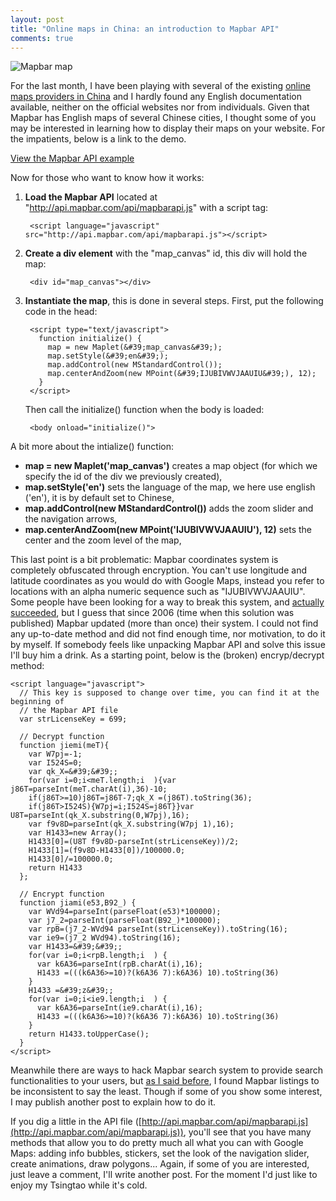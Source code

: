 ```yaml
---
layout: post
title: "Online maps in China: an introduction to Mapbar API"
comments: true
---
```


![Mapbar map](http://teddy.fr/files/mapbar.jpg)

For the last month, I have been playing with several of the existing [online maps providers in China](/blog/online-maps-china-ni-yao-qu-na-li) and I hardly found any English documentation available, neither on the official websites nor from individuals. Given that Mapbar has English maps of several Chinese cities, I thought some of you may be interested in learning how to display their maps on your website. For the impatients, below is a link to the demo.

[View the Mapbar API example](/sandbox/mapbar/mapbar-simple.html)

Now for those who want to know how it works:

1. **Load the Mapbar API** located at "http://api.mapbar.com/api/mapbarapi.js" with a script tag:

        <script language="javascript"  src="http://api.mapbar.com/api/mapbarapi.js"></script>

1. **Create a div element** with the "map_canvas" id, this div will hold the map:

        <div id="map_canvas"></div>

1. **Instantiate the map**, this is done in several steps. First, put the following code in the head:

        <script type="text/javascript">
          function initialize() {
            map = new Maplet(&#39;map_canvas&#39;);
            map.setStyle(&#39;en&#39;);
            map.addControl(new MStandardControl());
            map.centerAndZoom(new MPoint(&#39;IJUBIVWVJAAUIU&#39;), 12);
          }
        </script>

    Then call the initialize() function when the body is loaded:

        <body onload="initialize()">

A bit more about the intialize() function:

- **map = new Maplet('map_canvas')** creates a map object (for which we specify the id of the div we previously created),
- **map.setStyle('en')** sets the language of the map, we here use english ('en'), it is by default set to Chinese,
- **map.addControl(new MStandardControl())** adds the zoom slider and the navigation arrows,
- **map.centerAndZoom(new MPoint('IJUBIVWVJAAUIU'), 12)** sets the center and the zoom level of the map,

This last point is a bit problematic: Mapbar coordinates system is completely obfuscated through encryption. You can't use longitude and latitude coordinates as you would do with Google Maps, instead you refer to locations with an alpha numeric sequence such as "IJUBIVWVJAAUIU". Some people have been looking for a way to break this system, and [actually succeeded](http://www.cnblogs.com/Tangf/archive/2006/06/06/419124.html), but I guess that since 2006 (time when this solution was published) Mapbar updated (more than once) their system. I could not find any up-to-date method and did not find enough time, nor motivation, to do it by myself. If somebody feels like unpacking Mapbar API and solve this issue I'll buy him a drink. As a starting point, below is the (broken) encryp/decrypt method:

    <script language="javascript">
      // This key is supposed to change over time, you can find it at the beginning of
      // the Mapbar API file
      var strLicenseKey = 699;
      
      // Decrypt function
      function jiemi(meT){
        var W7pj=-1;
        var I524S=0;
        var qk_X=&#39;&#39;;
        for(var i=0;i<meT.length;i  ){var j86T=parseInt(meT.charAt(i),36)-10;
        if(j86T>=10)j86T=j86T-7;qk_X =(j86T).toString(36);
        if(j86T>I524S){W7pj=i;I524S=j86T}}var U8T=parseInt(qk_X.substring(0,W7pj),16);
        var f9v8D=parseInt(qk_X.substring(W7pj 1),16);
        var H1433=new Array();
        H1433[0]=(U8T f9v8D-parseInt(strLicenseKey))/2;
        H1433[1]=(f9v8D-H1433[0])/100000.0;
        H1433[0]/=100000.0;
        return H1433
      };
      
      // Encrypt function
      function jiami(e53,B92_) {
        var WVd94=parseInt(parseFloat(e53)*100000);
        var j7_2=parseInt(parseFloat(B92_)*100000);
        var rpB=(j7_2-WVd94 parseInt(strLicenseKey)).toString(16);
        var ie9=(j7_2 WVd94).toString(16);
        var H1433=&#39;&#39;;
        for(var i=0;i<rpB.length;i  ) {
          var k6A36=parseInt(rpB.charAt(i),16);
          H1433 =(((k6A36>=10)?(k6A36 7):k6A36) 10).toString(36)
        }
        H1433 =&#39;z&#39;;
        for(var i=0;i<ie9.length;i  ) {
          var k6A36=parseInt(ie9.charAt(i),16);
          H1433 =(((k6A36>=10)?(k6A36 7):k6A36) 10).toString(36)
        }
        return H1433.toUpperCase();
      }
    </script>

Meanwhile there are ways to hack Mapbar search system to provide search functionalities to your users, but [as I said before](/blog/online-maps-china-ni-yao-qu-na-li), I found Mapbar listings to be inconsistent to say the least. Though if some of you show some interest, I may publish another post to explain how to do it.

If you dig a little in the API file ([http://api.mapbar.com/api/mapbarapi.js](http://api.mapbar.com/api/mapbarapi.js)), you'll see that you have many methods that allow you to do pretty much all what you can with Google Maps: adding info bubbles, stickers, set the look of the navigation slider, create animations, draw polygons... Again, if some of you are interested, just leave a comment, I'll write another post. For the moment I'd just like to enjoy my Tsingtao while it's cold.